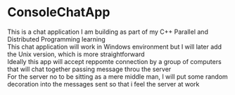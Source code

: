 # ConsoleChatApp
This is a chat application I am building as part of my C++ Parallel and Distributed Programming learning <br>
This chat application will work in Windows environment but I will later add the Unix version, which is more straightforward<br>
Ideally this app will accept reppomte connection by a group of computers that will chat together passing message throu the server<br>
For the server no to be sitting as a  mere middle man, I will put some random decoration into the messages sent so that i feel the server at work
